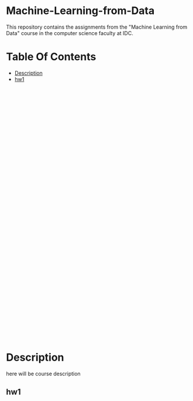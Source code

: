 # Machine-Learning-from-Data
This repository contains the assignments from the "Machine Learning from Data" course in the computer science faculty at IDC.
# Table Of Contents
-  [Description](#Description)
-  [hw1](#hw1)
<br><br><br><br><br><br><br><br><br><br><br><br><br><br><br><br><br><br><br><br><br><br><br><br><br><br><br><br><br><br><br><br><br><br><br><br><br><br><br><br><br><br>

# Description
here will be course description
## hw1

